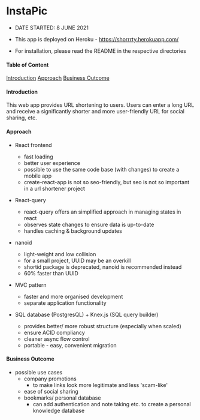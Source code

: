 # InstaPic

- DATE STARTED: 8 JUNE 2021

- This app is deployed on Heroku - https://shorrrty.herokuapp.com/
- For installation, please read the README in the respective directories

#### Table of Content

[Introduction](#introduction)
[Approach](#approach)
[Business Outcome](#business-outcome)

#### Introduction

This web app provides URL shortening to users. Users can enter a long URL and receive a significantly shorter and more user-friendly URL for social sharing, etc.

#### Approach

- React frontend

  - fast loading
  - better user experience
  - possible to use the same code base (with changes) to create a mobile app
  - create-react-app is not so seo-friendly, but seo is not so important in a url shortener project

- React-query

  - react-query offers an simplified approach in managing states in react
  - observes state changes to ensure data is up-to-date
  - handles caching & background updates

- nanoid

  - light-weight and low collision
  - for a small project, UUID may be an overkill
  - shortid package is deprecated, nanoid is recommended instead
  - 60% faster than UUID

- MVC pattern

  - faster and more organised development
  - separate application functionality

- SQL database (PostgresQL) + Knex.js (SQL query builder)
  - provides better/ more robust structure (especially when scaled)
  - ensure ACID compliancy
  - cleaner async flow control
  - portable - easy, convenient migration

#### Business Outcome

- possible use cases
  - company promotions
    - to make links look more legitimate and less 'scam-like'
  - ease of social sharing
  - bookmarks/ personal database
    - can add authentication and note taking etc. to create a personal knowledge database
